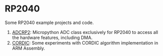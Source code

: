 # RP2040

Some RP2040 example projects and code.

1. [ADCRP2](ADCRP2/): Micropython ADC class exclusively for RP2040 to access all the hardware features, including DMA.
2. [CORDIC](CORDIC/): Some experiments with CORDIC algorithm implementation in ARM Assembly.
